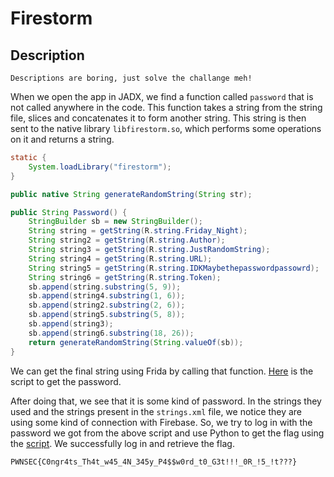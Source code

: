 # Firestorm

## Description
```
Descriptions are boring, just solve the challange meh!
```

When we open the app in JADX, we find a function called `password` that is not called anywhere in the code. This function takes a string from the string file, slices and concatenates it to form another string. This string is then sent to the native library `libfirestorm.so`, which performs some operations on it and returns a string.

```java
static {
    System.loadLibrary("firestorm");
}

public native String generateRandomString(String str);

public String Password() {
    StringBuilder sb = new StringBuilder();
    String string = getString(R.string.Friday_Night);
    String string2 = getString(R.string.Author);
    String string3 = getString(R.string.JustRandomString);
    String string4 = getString(R.string.URL);
    String string5 = getString(R.string.IDKMaybethepasswordpassowrd);
    String string6 = getString(R.string.Token);
    sb.append(string.substring(5, 9));
    sb.append(string4.substring(1, 6));
    sb.append(string2.substring(2, 6));
    sb.append(string5.substring(5, 8));
    sb.append(string3);
    sb.append(string6.substring(18, 26));
    return generateRandomString(String.valueOf(sb));
}
```

We can get the final string using Frida by calling that function. [Here](Getting%20Result%20-%20Hook.js) is the script to get the password.

After doing that, we see that it is some kind of password. In the strings they used and the strings present in the `strings.xml` file, we notice they are using some kind of connection with Firebase. So, we try to log in with the password we got from the above script and use Python to get the flag using the [script](Firebase%20Connection.py). We successfully log in and retrieve the flag.

```
PWNSEC{C0ngr4ts_Th4t_w45_4N_345y_P4$$w0rd_t0_G3t!!!_0R_!5_!t???}
```
